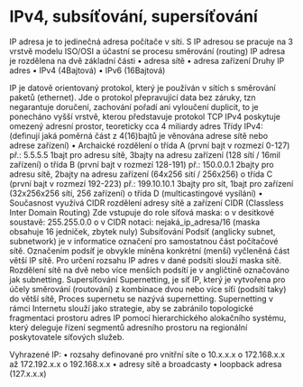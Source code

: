 # IPv4, subsíťování, supersíťování
IP adresa
je to jedinečná adresa počítače v síti. S IP adresou se pracuje na 3 vrstvě modelu ISO/OSI a účastní se procesu směrování (routing)
IP adresa je rozdělena na dvě základní části
•	adresa sítě
•	adresa zařízení
Druhy IP adres
•	IPv4 (4Bajtová)
•	IPv6 (16Bajtová)

IP je datově orientovaný protokol, který je používán v sítích s směrování paketů (ethernet). Jde o protokol přepravující data bez záruky, tzn negarantuje doručení, zachování pořadí ani vyloučení duplicit, to je ponecháno vyšší vrstvě, kterou představuje protokol TCP
IPv4 poskytuje omezený  adresní prostor, teoreticky cca 4 miliardy adres
Třídy IPv4:
(definují jaká poměrná část z 4(16)bajtů je věnována adrese sítě nebo adrese zařízení)
•	Archaické rozdělení
o	třída A (první bajt v rozmezí 0-127) př.: 5.5.5.5
1bajt pro adresu sítě, 3bajty na adresu zařízení (128 sítí / 16mil zařízení)
o	třída B (první bajt v rozmezí 128-191) př.: 150.0.0.1
2bajty pro adresu sítě, 2bajty na adresu zařízení (64x256 sití / 256x256)
o	třída C (první bajt v rozmezí 192-223) př.: 199.10.10.1
3bajty pro sít, 1bajt pro zařízení (32x256x256 sítí, 256 zařízení)
o	třída D (multicastingové vysílání)
•	Současnost využívá CIDR rozdělení adresy sítě a zařízení
CIDR (Classless Inter Domain Routing)
Zde vstupuje do role síťová maska:
o	v desitkové soustavě: 255.255.0.0
o	v CIDR notaci: nejaká_ip_adresa/16 (maska obsahuje 16 jedniček, zbytek nuly)
Subsíťování
Podsíť (anglicky subnet, subnetwork) je v informatice označení pro samostatnou část počítačové sítě. Označením podsíť je obvykle míněna konkrétní (menší) vyčleněná část větší IP sítě. Pro určení rozsahu IP adres v dané podsíti slouží maska sítě. Rozdělení sítě na dvě nebo více menších podsítí je v angličtině označováno jak subnetting.
Supersíťování
Supernetting, je síť IP, který je vytvořena pro účely směrování (routování) z kombinace dvou nebo více síťí (podsítí taky) do větší sítě, Proces supernetu se nazývá supernetting. Supernetting v rámci Internetu slouží jako strategie, aby se zabránilo topologické fragmentaci prostoru adres IP pomocí hierarchického alokačního systému, který deleguje řízení segmentů adresního prostoru na regionální poskytovatele síťových služeb.


Vyhrazené IP:
•	rozsahy definované pro vnitřní síte
o	10.x.x.x
o	172.168.x.x až 172.192.x.x
o	192.168.x.x
•	adresy sítě a broadcasty
•	loopback adresa (127.x.x.x)
